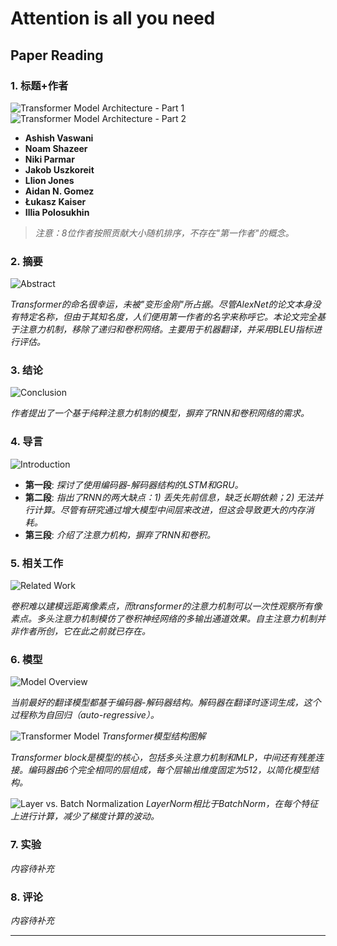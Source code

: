 # Attention is all you need
## Paper Reading

### 1. 标题+作者
![Transformer Model Architecture - Part 1](./picture/transformer_1.png)
![Transformer Model Architecture - Part 2](./picture/transformer_2.png)

- **Ashish Vaswani**
- **Noam Shazeer**
- **Niki Parmar**
- **Jakob Uszkoreit**
- **Llion Jones**
- **Aidan N. Gomez**
- **Łukasz Kaiser**
- **Illia Polosukhin**

> *注意：8位作者按照贡献大小随机排序，不存在"第一作者"的概念。*

### 2. 摘要
![Abstract](./picture/transformer_3.png)

*Transformer的命名很幸运，未被"变形金刚"所占据。尽管AlexNet的论文本身没有特定名称，但由于其知名度，人们便用第一作者的名字来称呼它。本论文完全基于注意力机制，移除了递归和卷积网络。主要用于机器翻译，并采用BLEU指标进行评估。*

### 3. 结论
![Conclusion](./picture/transformer_4.png)

*作者提出了一个基于纯粹注意力机制的模型，摒弃了RNN和卷积网络的需求。*

### 4. 导言
![Introduction](./picture/transformer_5.png)

- **第一段**: *探讨了使用编码器-解码器结构的LSTM和GRU。*
- **第二段**: *指出了RNN的两大缺点：1) 丢失先前信息，缺乏长期依赖；2) 无法并行计算。尽管有研究通过增大模型中间层来改进，但这会导致更大的内存消耗。*
- **第三段**: *介绍了注意力机构，摒弃了RNN和卷积。*

### 5. 相关工作
![Related Work](./picture/transformer_6.png)

*卷积难以建模远距离像素点，而transformer的注意力机制可以一次性观察所有像素点。多头注意力机制模仿了卷积神经网络的多输出通道效果。自主注意力机制并非作者所创，它在此之前就已存在。*

### 6. 模型
![Model Overview](./picture/transformer_7.png)

*当前最好的翻译模型都基于编码器-解码器结构。解码器在翻译时逐词生成，这个过程称为自回归（auto-regressive）。*

![Transformer Model](./picture/transformer_7.png)
*Transformer模型结构图解*

*Transformer block是模型的核心，包括多头注意力机制和MLP，中间还有残差连接。编码器由6个完全相同的层组成，每个层输出维度固定为512，以简化模型结构。*

![Layer vs. Batch Normalization](./picture/transformer_8.png)
*LayerNorm相比于BatchNorm，在每个特征上进行计算，减少了梯度计算的波动。*

### 7. 实验
*内容待补充*

### 8. 评论
*内容待补充*

---


